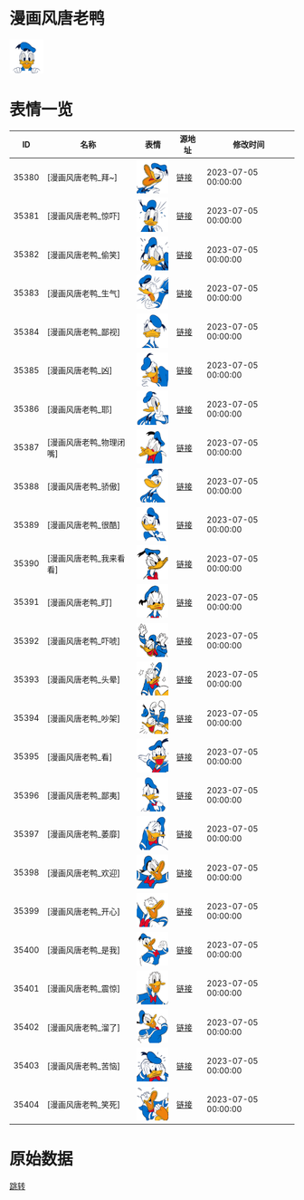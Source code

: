 # 漫画风唐老鸭

<img src="./cover.png" height="60" alt="cover" />

# 表情一览

|ID|名称|表情|源地址|修改时间|
|----|----|----|----|----|
|35380|[漫画风唐老鸭_拜~]|<img src="./pic/035380_%5B漫画风唐老鸭_拜~%5D.png" height="60" alt="拜~"/>|[链接](https://i0.hdslb.com/bfs/garb/ca5083d8273d6d0ada4266a9cfd93a1f644349d7.png)|2023-07-05 00:00:00|
|35381|[漫画风唐老鸭_惊吓]|<img src="./pic/035381_%5B漫画风唐老鸭_惊吓%5D.png" height="60" alt="惊吓"/>|[链接](https://i0.hdslb.com/bfs/garb/f981c55194c183220c61023e1d37e8dac8c05130.png)|2023-07-05 00:00:00|
|35382|[漫画风唐老鸭_偷笑]|<img src="./pic/035382_%5B漫画风唐老鸭_偷笑%5D.png" height="60" alt="偷笑"/>|[链接](https://i0.hdslb.com/bfs/garb/012037575634804f758fd22fda3ce78917cb68bd.png)|2023-07-05 00:00:00|
|35383|[漫画风唐老鸭_生气]|<img src="./pic/035383_%5B漫画风唐老鸭_生气%5D.png" height="60" alt="生气"/>|[链接](https://i0.hdslb.com/bfs/garb/5f8e864d5a02643ff042693654c66eb248251084.png)|2023-07-05 00:00:00|
|35384|[漫画风唐老鸭_鄙视]|<img src="./pic/035384_%5B漫画风唐老鸭_鄙视%5D.png" height="60" alt="鄙视"/>|[链接](https://i0.hdslb.com/bfs/garb/55046de45bc441ea28b58c630d0545628b46cb04.png)|2023-07-05 00:00:00|
|35385|[漫画风唐老鸭_凶]|<img src="./pic/035385_%5B漫画风唐老鸭_凶%5D.png" height="60" alt="凶"/>|[链接](https://i0.hdslb.com/bfs/garb/9a31dbe0e646eaf6dbcee1cf99ac85155f3039b2.png)|2023-07-05 00:00:00|
|35386|[漫画风唐老鸭_耶]|<img src="./pic/035386_%5B漫画风唐老鸭_耶%5D.png" height="60" alt="耶"/>|[链接](https://i0.hdslb.com/bfs/garb/7786885b6e252b97e3f06d78829b5e0f6504cb20.png)|2023-07-05 00:00:00|
|35387|[漫画风唐老鸭_物理闭嘴]|<img src="./pic/035387_%5B漫画风唐老鸭_物理闭嘴%5D.png" height="60" alt="物理闭嘴"/>|[链接](https://i0.hdslb.com/bfs/garb/5fb04500f1b21d75ddf112667e7dbeabbbca2aed.png)|2023-07-05 00:00:00|
|35388|[漫画风唐老鸭_骄傲]|<img src="./pic/035388_%5B漫画风唐老鸭_骄傲%5D.png" height="60" alt="骄傲"/>|[链接](https://i0.hdslb.com/bfs/garb/2d69f478afd4983d35d464378c5f3a5a301ff7ca.png)|2023-07-05 00:00:00|
|35389|[漫画风唐老鸭_很酷]|<img src="./pic/035389_%5B漫画风唐老鸭_很酷%5D.png" height="60" alt="很酷"/>|[链接](https://i0.hdslb.com/bfs/garb/197e4b560df0258b4c98c78fa0ee787e19b96a4a.png)|2023-07-05 00:00:00|
|35390|[漫画风唐老鸭_我来看看]|<img src="./pic/035390_%5B漫画风唐老鸭_我来看看%5D.png" height="60" alt="我来看看"/>|[链接](https://i0.hdslb.com/bfs/garb/0de80faa7cefe81aa0094d174c5445a3c08a56d0.png)|2023-07-05 00:00:00|
|35391|[漫画风唐老鸭_盯]|<img src="./pic/035391_%5B漫画风唐老鸭_盯%5D.png" height="60" alt="盯"/>|[链接](https://i0.hdslb.com/bfs/garb/038ee002334782826c6ef41c9630fcea72d86d71.png)|2023-07-05 00:00:00|
|35392|[漫画风唐老鸭_吓唬]|<img src="./pic/035392_%5B漫画风唐老鸭_吓唬%5D.png" height="60" alt="吓唬"/>|[链接](https://i0.hdslb.com/bfs/garb/ddef4a77cc8407218607e7ebe90810f065474815.png)|2023-07-05 00:00:00|
|35393|[漫画风唐老鸭_头晕]|<img src="./pic/035393_%5B漫画风唐老鸭_头晕%5D.png" height="60" alt="头晕"/>|[链接](https://i0.hdslb.com/bfs/garb/e2d529d161967136192354b4c8a3f82fc76bd0ff.png)|2023-07-05 00:00:00|
|35394|[漫画风唐老鸭_吵架]|<img src="./pic/035394_%5B漫画风唐老鸭_吵架%5D.png" height="60" alt="吵架"/>|[链接](https://i0.hdslb.com/bfs/garb/b8b13a3f62746b72e3604d82ee0d102d6f5bb32e.png)|2023-07-05 00:00:00|
|35395|[漫画风唐老鸭_看]|<img src="./pic/035395_%5B漫画风唐老鸭_看%5D.png" height="60" alt="看"/>|[链接](https://i0.hdslb.com/bfs/garb/8ef41ce86ba0e2b62278723eb7d0ef0987a66413.png)|2023-07-05 00:00:00|
|35396|[漫画风唐老鸭_鄙夷]|<img src="./pic/035396_%5B漫画风唐老鸭_鄙夷%5D.png" height="60" alt="鄙夷"/>|[链接](https://i0.hdslb.com/bfs/garb/fb1524b2a64d5ae140b847bbcd3e04131987fa73.png)|2023-07-05 00:00:00|
|35397|[漫画风唐老鸭_萎靡]|<img src="./pic/035397_%5B漫画风唐老鸭_萎靡%5D.png" height="60" alt="萎靡"/>|[链接](https://i0.hdslb.com/bfs/garb/6c4dbe557cade080c34d0686fa0362ef30923125.png)|2023-07-05 00:00:00|
|35398|[漫画风唐老鸭_欢迎]|<img src="./pic/035398_%5B漫画风唐老鸭_欢迎%5D.png" height="60" alt="欢迎"/>|[链接](https://i0.hdslb.com/bfs/garb/0ca0b1fb211b0ec6c531d44588cb54475c1de44b.png)|2023-07-05 00:00:00|
|35399|[漫画风唐老鸭_开心]|<img src="./pic/035399_%5B漫画风唐老鸭_开心%5D.png" height="60" alt="开心"/>|[链接](https://i0.hdslb.com/bfs/garb/561519aff945c6b5421f5894063d2ae83f14db91.png)|2023-07-05 00:00:00|
|35400|[漫画风唐老鸭_是我]|<img src="./pic/035400_%5B漫画风唐老鸭_是我%5D.png" height="60" alt="是我"/>|[链接](https://i0.hdslb.com/bfs/garb/f1a648db08434b6f7d3edb628bf7c60a2b0b4a40.png)|2023-07-05 00:00:00|
|35401|[漫画风唐老鸭_震惊]|<img src="./pic/035401_%5B漫画风唐老鸭_震惊%5D.png" height="60" alt="震惊"/>|[链接](https://i0.hdslb.com/bfs/garb/dd53b8e305dff70f47c68547395d054e704b84b3.png)|2023-07-05 00:00:00|
|35402|[漫画风唐老鸭_溜了]|<img src="./pic/035402_%5B漫画风唐老鸭_溜了%5D.png" height="60" alt="溜了"/>|[链接](https://i0.hdslb.com/bfs/garb/fdd50c38a9d467bcedc6032ee20bd07aadb9b9a1.png)|2023-07-05 00:00:00|
|35403|[漫画风唐老鸭_苦恼]|<img src="./pic/035403_%5B漫画风唐老鸭_苦恼%5D.png" height="60" alt="苦恼"/>|[链接](https://i0.hdslb.com/bfs/garb/308f5b9462a5fa107588488868074e30b4483131.png)|2023-07-05 00:00:00|
|35404|[漫画风唐老鸭_笑死]|<img src="./pic/035404_%5B漫画风唐老鸭_笑死%5D.png" height="60" alt="笑死"/>|[链接](https://i0.hdslb.com/bfs/garb/db77ba602bbfd101c21da045aa22850c877bc720.png)|2023-07-05 00:00:00|

# 原始数据

[跳转](./raw.json)


